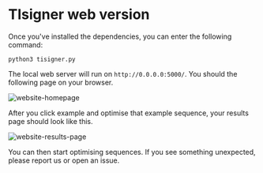# TIsigner web version
Once you've installed the dependencies, you can enter the following command:

```python3 tisigner.py```

The local web server will run on ```http://0.0.0.0:5000/```. You should the following page on your browser.

![website-homepage](https://i.imgur.com/jbb9Lqa.png)



After you click example and optimise that example sequence, your results page should look like this.

![website-results-page](https://i.imgur.com/TLacMpW.png)

You can then start optimising sequences. If you see something unexpected, please report us or open an issue.
